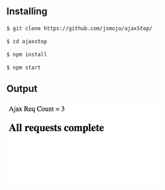## Installing

```
$ git clone https://github.com/jsmojo/ajaxStop/
```

```
$ cd ajaxstop
```

```
$ npm install 
```

```
$ npm start 
```

## Output
![alt tag](https://github.com/jsmojo/ajaxstop/blob/master/images/demo.png)
